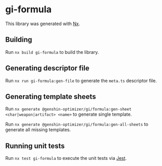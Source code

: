 # gi-formula

This library was generated with [Nx](https://nx.dev).

## Building

Run `nx build gi-formula` to build the library.

## Generating descriptor file

Run `nx run gi-formula:gen-file` to generate the `meta.ts` descriptor file.

## Generating template sheets

Run `nx generate @genshin-optimizer/gi/formula:gen-sheet <char|weapon|artifact> <name>` to generate single template.

Run `nx generate @genshin-optimizer/gi/formula:gen-all-sheets` to generate all missing templates.

## Running unit tests

Run `nx test gi-formula` to execute the unit tests via [Jest](https://jestjs.io).

